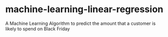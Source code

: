 # machine-learning-linear-regression
A Machine Learning Algorithm to predict the amount that a customer is likely to spend on Black Friday
